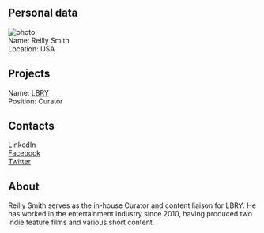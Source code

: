 ## Personal data
![ photo](reilly_smith.jpg)  
Name: Reilly Smith  
Location: USA
## Projects 
Name: [LBRY](../projects/lbry.md)  
Position: Curator
## Contacts
[LinkedIn](https://www.linkedin.com/in/reilly-smith-b10a9792/)  
[Facebook](https://www.facebook.com/reillysmith)  
[Twitter](https://twitter.com/reillysmith)  
## About
Reilly Smith serves as the in-house Curator and content liaison for LBRY. He has worked in the entertainment industry since 2010, having produced two indie feature films and various short content.
